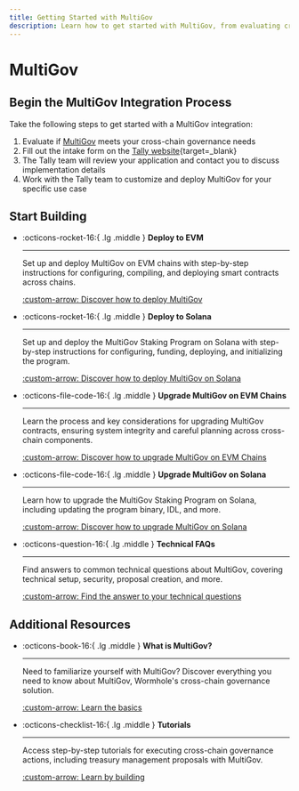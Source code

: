 ```yaml
---
title: Getting Started with MultiGov
description: Learn how to get started with MultiGov, from evaluating cross-chain governance needs to deploying with help from the Tally team.
---
```


# MultiGov

## Begin the MultiGov Integration Process

Take the following steps to get started with a MultiGov integration:

1. Evaluate if [MultiGov](/docs/learn/governance/) meets your cross-chain governance needs
2. Fill out the intake form on the [Tally website](https://www.tally.xyz/get-started){target=\_blank}
3. The Tally team will review your application and contact you to discuss implementation details
4. Work with the Tally team to customize and deploy MultiGov for your specific use case

## Start Building

<div class="grid cards" markdown>

-   :octicons-rocket-16:{ .lg .middle } **Deploy to EVM**

    ---

    Set up and deploy MultiGov on EVM chains with step-by-step instructions for configuring, compiling, and deploying smart contracts across chains.

    [:custom-arrow: Discover how to deploy MultiGov](/docs/build/multigov/deploy-to-evm/)

-   :octicons-rocket-16:{ .lg .middle } **Deploy to Solana**  

    ---  

    Set up and deploy the MultiGov Staking Program on Solana with step-by-step instructions for configuring, funding, deploying, and initializing the program.  

    [:custom-arrow: Discover how to deploy MultiGov on Solana](/docs/build/multigov/deploy-to-solana/)  

-   :octicons-file-code-16:{ .lg .middle } **Upgrade MultiGov on EVM Chains**

    ---

    Learn the process and key considerations for upgrading MultiGov contracts, ensuring system integrity and careful planning across cross-chain components.

    [:custom-arrow: Discover how to upgrade MultiGov on EVM Chains](/docs/build/multigov/upgrade-evm/)

-   :octicons-file-code-16:{ .lg .middle } **Upgrade MultiGov on Solana**  

    ---  

    Learn how to upgrade the MultiGov Staking Program on Solana, including updating the program binary, IDL, and more.  

    [:custom-arrow: Discover how to upgrade MultiGov on Solana](/docs/build/multigov/upgrade-solana/)  

-   :octicons-question-16:{ .lg .middle } **Technical FAQs**

    ---

    Find answers to common technical questions about MultiGov, covering technical setup, security, proposal creation, and more.

    [:custom-arrow: Find the answer to your technical questions](/docs/build/multigov/faq/)

</div>

## Additional Resources

<div class="grid cards" markdown>

-   :octicons-book-16:{ .lg .middle } **What is MultiGov?**

    ---

    Need to familiarize yourself with MultiGov? Discover everything you need to know about MultiGov, Wormhole's cross-chain governance solution.

    [:custom-arrow: Learn the basics](/docs/learn/governance/)

-   :octicons-checklist-16:{ .lg .middle } **Tutorials**

    ---

    Access step-by-step tutorials for executing cross-chain governance actions, including treasury management proposals with MultiGov.

    [:custom-arrow: Learn by building](/docs/tutorials/multigov/)

</div>
